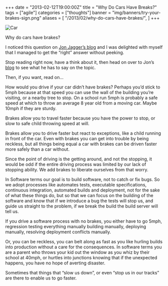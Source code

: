 +++
date = "2013-02-12T19:00:00Z"
title = "Why Do Cars Have Breaks?"
tags = ["agile"]
categories = ["thoughts"]
banner = "img/banners/try-your-brakes-sign.png"
aliases = [
    "/2013/02/why-do-cars-have-brakes/",
]
+++

![Car](/img/car.png)

Why do cars have brakes?

I noticed this question on [Jon Jagger’s blog](http://jonjagger.blogspot.ie/2011/07/why-do-cars-have-brakes.html) and I was delighted with myself that I managed to get the “right” answer without peeking.

Stop reading right now, have a think about it, then head on over to Jon’s [blog](http://jonjagger.blogspot.ie/2011/07/why-do-cars-have-brakes.html) to see what he has to say on the topic.

Then, if you want, read on...

How would you drive if your car didn’t have brakes? Perhaps you’d stick to 5mph because at that speed you can use the wall of the building you’re visiting, or a nearby tree to stop. On a school run 5mph is probably a safe speed at which to throw an average 8 year old from a moving car. Maybe 10mph if they are sturdy.

Brakes allow you to travel faster because you have the power to stop, or slow to safe child throwing speed at will.

Brakes allow you to drive faster but react to exceptions, like a child running in front of the car. Even with brakes you can get into trouble by being reckless, but all things being equal a car with brakes can be driven faster more safely than a car without.

Since the point of driving is the getting around, and not the stopping, it would be odd if the entire driving process was limited by our lack of stopping ability. We add brakes to liberate ourselves from that worry.

In Software terms our goal is to build software, not to catch or fix bugs. So we adopt processes like automates tests, executable specifications, continuous integration, automated builds and deployment, not for the sake of what these things do, but so that we can focus on the building of the software and know that if we introduce a bug the tests will stop us, and guide us straight to the problem, if we break the build the build server will tell us.

If you drive a software process with no brakes, you either have to go 5mph, regression testing everything manually building manually, deploying manually, resolving deployment conflicts manually.

Or, you can be reckless, you can belt along as fast as you like hurling builds into production without a care for the consequences. In software terms you are a parent who throws your kid out the window as you whiz by their school at 40mph, or hurtles into junctions knowing that if the unexpected happens, you have no hope of averting disaster.

Sometimes that things that “slow us down”, or even “stop us in our tracks” are there to enable us to go faster.